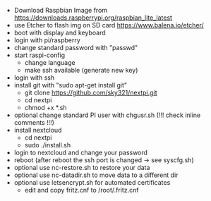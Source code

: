 - Download Raspbian Image from https://downloads.raspberrypi.org/raspbian_lite_latest
- use Etcher to flash img on SD card https://www.balena.io/etcher/
- boot with display and keyboard
- login with pi/raspberry
- change standard password with "passwd"
- start raspi-config
	- change language
	- make ssh available (generate new key)
- login with ssh
- install git with "sudo apt-get install git"
	- git clone https://github.com/sky321/nextpi.git
	- cd nextpi
	- chmod +x *.sh
- optional change standard PI user with chgusr.sh (!!! check inline comments !!!)
- install nextcloud
	- cd nextpi	
	- sudo ./install.sh
- login to nextcloud and change your password
- reboot (after reboot the ssh port is changed -> see syscfg.sh)
- optional use nc-restore.sh to restore your data
- optional use nc-datadir.sh to move data to a different dir
- optional use letsencrypt.sh for automated certificates
	- edit and copy fritz.cnf to /root/.fritz.cnf